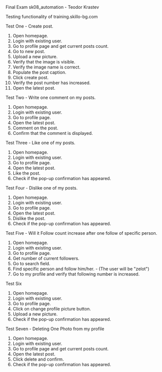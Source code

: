 Final Exam sk08_automation - Teodor Krastev

Testing functionality of training.skillo-bg.com

Test One - Create post.
1. Open homepage.
2. Login with existing user.
3. Go to profile page and get current posts count.
4. Go to new post.
5. Upload a new picture.
6. Verify that the image is visible.
7. Verify the image name is correct.
8. Populate the post caption.
9. Click create post.
10. Verify the post number has increased.
11. Open the latest post.

Test Two - Write one comment on my posts.
1. Open homepage.
2. Login with existing user.
3. Go to profile page.
4. Open the latest post.
5. Comment on the post.
6. Confirm that the comment is displayed.

Test Three - Like one of my posts.
1. Open homepage.
2. Login with existing user.
3. Go to profile page.
4. Open the latest post.
5. Like the post.
6. Check if the pop-up confirmation has appeared.

Test Four - Dislike one of my posts.
1. Open homepage.
2. Login with existing user.
3. Go to profile page.
4. Open the latest post.
5. Dislike the post.
6. Check if the pop-up confirmation has appeared.

Test Five - Will it Follow count increase after one follow of specific person.
1. Open homepage.
2. Login with existing user.
3. Go to profile page.
4. Get number of current followers.
5. Go to search field.
6. Find specific person and follow him/her. - (The user will be "zelot")
7. Go to my profile and verify that following number is increased.

Test Six
1. Open homepage.
2. Login with existing user.
3. Go to profile page.
4. Click on change profile picture button.
5. Upload a new picture.
6. Check if the pop-up confirmation has appeared.

Test Seven - Deleting One Photo from my profile
1. Open homepage.
2. Login with existing user.
3. Go to profile page and get current posts count.
4. Open the latest post.
5. Click delete and confirm.
6. Check if the pop-up confirmation has appeared.

